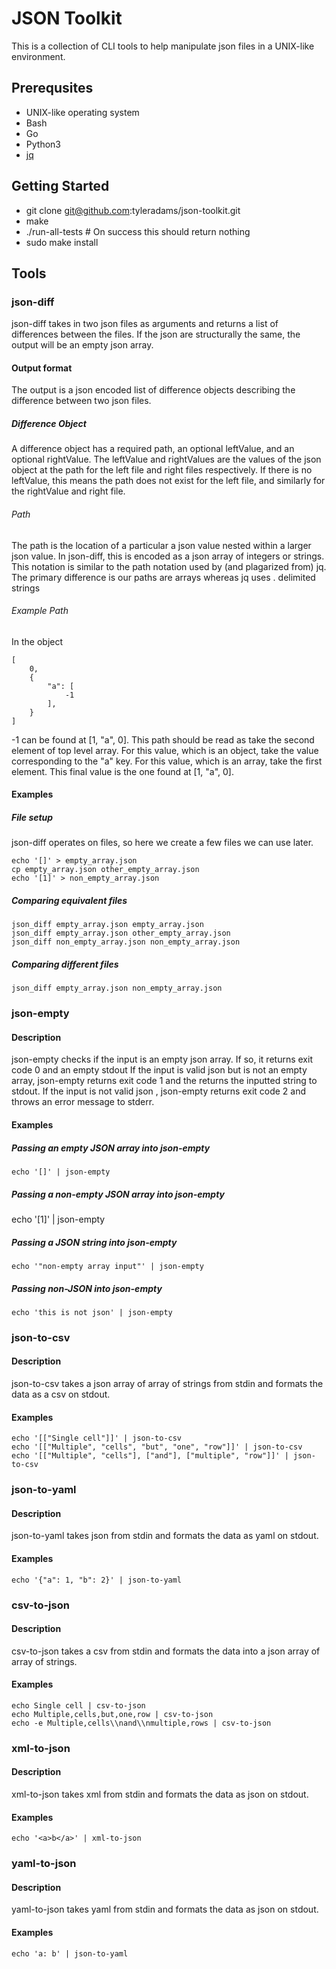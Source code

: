 # JSON Toolkit

This is a collection of CLI tools to help manipulate json files in a UNIX-like environment.

## Prerequsites

* UNIX-like operating system
* Bash
* Go
* Python3
* [jq](https://stedolan.github.io/jq/)

## Getting Started

* git clone git@github.com:tyleradams/json-toolkit.git
* make
* ./run-all-tests # On success this should return nothing
* sudo make install

## Tools

### json-diff
json-diff takes in two json files as arguments and returns a list of differences between the files.
If the json are structurally the same, the output will be an empty json array.

#### Output format
The output is a json encoded list of difference objects describing the difference between two json files.
##### Difference Object
A difference object has a required path, an optional leftValue, and an optional rightValue.
The leftValue and rightValues are the values of the json object at the path for the left file and right files respectively.
If there is no leftValue, this means the path does not exist for the left file, and similarly for the rightValue and right file.
###### Path
The path is the location of a particular a json value nested within a larger json value.
In json-diff, this is encoded as a json array of integers or strings.
This notation is similar to the path notation used by (and plagarized from) jq.
The primary difference is our paths are arrays whereas jq uses . delimited strings

###### Example Path
In the object
```
[
    0,
    {
        "a": [
            -1
        ],
    }
]
```
-1 can be found at [1, "a", 0].
This path should be read as take the second element of top level array.
For this value, which is an object, take the value corresponding to the "a" key.
For this value, which is an array, take the first element.
This final value is the one found at [1, "a", 0].
#### Examples
##### File setup
json-diff operates on files, so here we create a few files we can use later.
```
echo '[]' > empty_array.json
cp empty_array.json other_empty_array.json
echo '[1]' > non_empty_array.json
```

##### Comparing equivalent files
```
json_diff empty_array.json empty_array.json
json_diff empty_array.json other_empty_array.json
json_diff non_empty_array.json non_empty_array.json
```

##### Comparing different files
```
json_diff empty_array.json non_empty_array.json
```

### json-empty
#### Description
json-empty checks if the input is an empty json array. If so, it returns exit code 0 and an empty stdout
If the input is valid json but is not an empty array, json-empty returns exit code 1 and the returns the inputted string to stdout.
If the input is not valid json , json-empty returns exit code 2 and throws an error message to stderr.
#### Examples
##### Passing an empty JSON array into json-empty
```
echo '[]' | json-empty
```

##### Passing a non-empty JSON array into json-empty
echo '[1]' | json-empty

##### Passing a JSON string into json-empty
```
echo '"non-empty array input"' | json-empty
```

##### Passing non-JSON into json-empty
```
echo 'this is not json' | json-empty
```

### json-to-csv
#### Description
json-to-csv takes a json array of array of strings from stdin and formats the data as a csv on stdout.
#### Examples
```
echo '[["Single cell"]]' | json-to-csv
echo '[["Multiple", "cells", "but", "one", "row"]]' | json-to-csv
echo '[["Multiple", "cells"], ["and"], ["multiple", "row"]]' | json-to-csv
```

### json-to-yaml
#### Description
json-to-yaml takes json from stdin and formats the data as yaml on stdout.
#### Examples
```
echo '{"a": 1, "b": 2}' | json-to-yaml
```

### csv-to-json
#### Description
csv-to-json takes a csv from stdin and formats the data into a json array of array of strings.
#### Examples
```
echo Single cell | csv-to-json
echo Multiple,cells,but,one,row | csv-to-json
echo -e Multiple,cells\\nand\\nmultiple,rows | csv-to-json
```

### xml-to-json
#### Description
xml-to-json takes xml from stdin and formats the data as json on stdout.
#### Examples
```
echo '<a>b</a>' | xml-to-json
```

### yaml-to-json
#### Description
yaml-to-json takes yaml from stdin and formats the data as json on stdout.
#### Examples
```
echo 'a: b' | json-to-yaml
```
